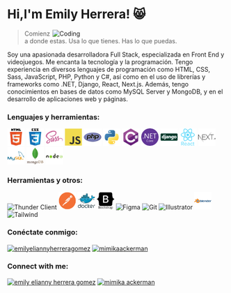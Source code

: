 # Hi,I'm Emily Herrera! 😸
<img align="right" alt="Coding" width="400" src="https://i.pinimg.com/564x/aa/a4/0a/aaa40aff4b7e043eb01eb3ccdfc9e31c.jpg">

> Comienza donde estas.
> Usa lo que tienes.
> Has lo que puedas.



Soy una apasionada desarrolladora Full Stack, especializada en Front End y videojuegos. Me encanta la tecnología y la programación. Tengo experiencia en diversos lenguajes de programación como HTML, CSS, Sass, JavaScript, PHP, Python y C#, así como en el uso de librerías y frameworks como .NET, Django, React, Next.js. Además, tengo conocimientos en bases de datos como MySQL Server y MongoDB, y en el desarrollo de aplicaciones web y páginas.

<h3 align="left">Lenguajes y herramientas:</h3>
<p align="left">
<img src="https://raw.githubusercontent.com/devicons/devicon/master/icons/html5/html5-original-wordmark.svg" alt="HTML5" width="40" height="40"/>
<img src="https://raw.githubusercontent.com/devicons/devicon/master/icons/css3/css3-original-wordmark.svg" alt="CSS3" width="40" height="40"/>
<img src="https://raw.githubusercontent.com/devicons/devicon/master/icons/sass/sass-original.svg" alt="Sass" width="40" height="40"/>
<img src="https://raw.githubusercontent.com/devicons/devicon/master/icons/javascript/javascript-original.svg" alt="JavaScript" width="40" height="40"/>
<img src="https://raw.githubusercontent.com/devicons/devicon/master/icons/php/php-original.svg" alt="PHP" width="40" height="40"/>
<img src="https://raw.githubusercontent.com/devicons/devicon/master/icons/python/python-original.svg" alt="Python" width="40" height="40"/>
<img src="https://raw.githubusercontent.com/devicons/devicon/master/icons/csharp/csharp-original.svg" alt="C#" width="40" height="40"/>
<img src="https://raw.githubusercontent.com/devicons/devicon/master/icons/dotnetcore/dotnetcore-original.svg" alt=".NET" width="40" height="40"/>
<img src="https://raw.githubusercontent.com/devicons/devicon/master/icons/django/django-original.svg" alt="Django" width="40" height="40"/>
<img src="https://raw.githubusercontent.com/devicons/devicon/master/icons/react/react-original-wordmark.svg" alt="React" width="40" height="40"/>
<img src="https://raw.githubusercontent.com/devicons/devicon/master/icons/nextjs/nextjs-original-wordmark.svg" alt="Next.js" width="40" height="40"/>
<img src="https://raw.githubusercontent.com/devicons/devicon/master/icons/mysql/mysql-original-wordmark.svg" alt="MySQL" width="40" height="40"/>
<img src="https://raw.githubusercontent.com/devicons/devicon/master/icons/mongodb/mongodb-original-wordmark.svg" alt="MongoDB" width="40" height="40"/>
<img src="https://raw.githubusercontent.com/devicons/devicon/master/icons/nodejs/nodejs-original-wordmark.svg" alt="Node.js" width="40" height="40"/>
</p>
<h3 align="left">Herramientas y otros:</h3>
<p align="left">
<img src="https://raw.githubusercontent.com/devicons/devicon/master/icons/thunderclient/thunderclient-original-wordmark.svg" alt="Thunder Client" width="40" height="40"/>
<img src="https://raw.githubusercontent.com/devicons/devicon/master/icons/postman/postman-original.svg" alt="Postman" width="40" height="40"/>
<img src="https://raw.githubusercontent.com/devicons/devicon/master/icons/docker/docker-original-wordmark.svg" alt="Docker" width="40" height="40"/>
<img src="https://raw.githubusercontent.com/devicons/devicon/master/icons/bootstrap/bootstrap-plain-wordmark.svg" alt="Bootstrap" width="40" height="40"/>
<img src="https://www.vectorlogo.zone/logos/figma/figma-icon.svg" alt="Figma" width="40" height="40"/>
<img src="https://www.vectorlogo.zone/logos/git-scm/git-scm-icon.svg" alt="Git" width="40" height="40"/>
<img src="https://www.vectorlogo.zone/logos/adobe_illustrator/adobe_illustrator-icon.svg" alt="Illustrator" width="40" height="40"/>
<img src="https://raw.githubusercontent.com/devicons/devicon/master/icons/blender/blender-original-wordmark.svg" alt="Blender" width="40" height="40"/>
<img src="https://www.vectorlogo.zone/logos/tailwindcss/tailwindcss-icon.svg" alt="Tailwind" width="40" height="40"/>
</p>
<h3 align="left">Conéctate conmigo:</h3>
<p align="left">
<a href="https://linkedin.com/in/emilyeliannyherreragomez" target="_blank" rel="noreferrer"><img align="center" src="https://raw.githubusercontent.com/rahuldkjain/github-profile-readme-generator/master/src/images/icons/Social/linked-in-alt.svg" alt="emilyeliannyherreragomez" height="30" width="40" /></a>
<a href="https://www.youtube.com/c/mimikaackerman" target="_blank" rel="noreferrer"><img align="center" src="https://raw.githubusercontent.com/rahuldkjain/github-profile-readme-generator/master/src/images/icons/Social/youtube.svg" alt="mimikaackerman" height="30" width="40" /></a>
</p>









<h3 align="left">Connect with me:</h3>
<p align="left">
<a href="https://linkedin.com/in/emily elianny herrera gomez" target="blank"><img align="center" src="https://raw.githubusercontent.com/rahuldkjain/github-profile-readme-generator/master/src/images/icons/Social/linked-in-alt.svg" alt="emily elianny herrera gomez" height="30" width="40" /></a>
<a href="https://www.youtube.com/c/mimika ackerman" target="blank"><img align="center" src="https://raw.githubusercontent.com/rahuldkjain/github-profile-readme-generator/master/src/images/icons/Social/youtube.svg" alt="mimika ackerman" height="30" width="40" /></a>
</p>










